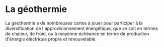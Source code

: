 # La géothermie

La géothermie a de nombreuses cartes à jouer pour participer à la diversification de l'approvisionnement énergétique, que se soit en termes de chaleur, de froid, ou à moyenne échéance en terme de production d'énergie électrique propre et renouvelable.
